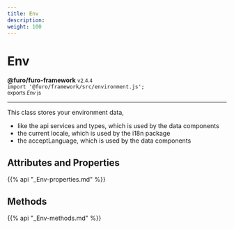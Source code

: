 ```yaml
---
title: Env
description: 
weight: 100
---
```


# Env

**@furo/furo-framework** <small>v2.4.4</small>
<br>`import '@furo/framework/src/environment.js';`<small>
<br>exports *Env* js</small>


****

This class stores your environment data,
- like the api services and types, which is used by the data components
- the current locale, which is used by the i18n package
- the acceptLanguage, which is used by the data components

## Attributes and Properties
{{% api "_Env-properties.md" %}}





## Methods
{{% api "_Env-methods.md" %}}

